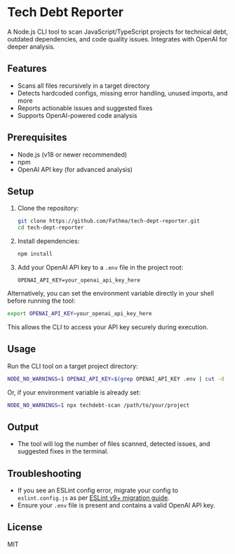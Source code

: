 # Tech Debt Reporter

A Node.js CLI tool to scan JavaScript/TypeScript projects for technical debt, outdated dependencies, and code quality issues. Integrates with OpenAI for deeper analysis.

## Features
- Scans all files recursively in a target directory
- Detects hardcoded configs, missing error handling, unused imports, and more
- Reports actionable issues and suggested fixes
- Supports OpenAI-powered code analysis

## Prerequisites
- Node.js (v18 or newer recommended)
- npm
- OpenAI API key (for advanced analysis)

## Setup
1. Clone the repository:
   ```bash
   git clone https://github.com/Fathma/tech-dept-reporter.git
   cd tech-dept-reporter
   ```
2. Install dependencies:
   ```bash
   npm install
   ```
3. Add your OpenAI API key to a `.env` file in the project root:
   ```env
   OPENAI_API_KEY=your_openai_api_key_here
   ```

Alternatively, you can set the environment variable directly in your shell before running the tool:
   ```bash
   export OPENAI_API_KEY=your_openai_api_key_here
   ```
This allows the CLI to access your API key securely during execution.

## Usage
Run the CLI tool on a target project directory:

```bash
NODE_NO_WARNINGS=1 OPENAI_API_KEY=$(grep OPENAI_API_KEY .env | cut -d '=' -f2) npx techdebt-scan /path/to/your/project
```

Or, if your environment variable is already set:

```bash
NODE_NO_WARNINGS=1 npx techdebt-scan /path/to/your/project
```

## Output
- The tool will log the number of files scanned, detected issues, and suggested fixes in the terminal.

## Troubleshooting
- If you see an ESLint config error, migrate your config to `eslint.config.js` as per [ESLint v9+ migration guide](https://eslint.org/docs/latest/use/configure/migration-guide).
- Ensure your `.env` file is present and contains a valid OpenAI API key.

## License
MIT
